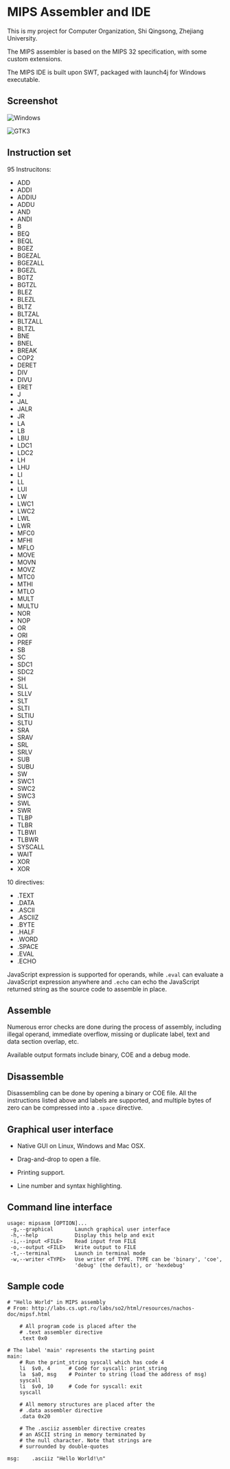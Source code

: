 # MIPS Assembler and IDE

This is my project for Computer Organization, Shi Qingsong, Zhejiang University.

The MIPS assembler is based on the MIPS 32 specification, with some custom extensions.

The MIPS IDE is built upon SWT, packaged with launch4j for Windows executable.

## Screenshot

![Windows](screenshot/app-windows.png)

![GTK3](screenshot/app-gtk3.png)

## Instruction set

95 Instrucitons:

- ADD
- ADDI
- ADDIU
- ADDU
- AND
- ANDI
- B
- BEQ
- BEQL
- BGEZ
- BGEZAL
- BGEZALL
- BGEZL
- BGTZ
- BGTZL
- BLEZ
- BLEZL
- BLTZ
- BLTZAL
- BLTZALL
- BLTZL
- BNE
- BNEL
- BREAK
- COP2
- DERET
- DIV
- DIVU
- ERET
- J
- JAL
- JALR
- JR
- LA
- LB
- LBU
- LDC1
- LDC2
- LH
- LHU
- LI
- LL
- LUI
- LW
- LWC1
- LWC2
- LWL
- LWR
- MFC0
- MFHI
- MFLO
- MOVE
- MOVN
- MOVZ
- MTC0
- MTHI
- MTLO
- MULT
- MULTU
- NOR
- NOP
- OR
- ORI
- PREF
- SB
- SC
- SDC1
- SDC2
- SH
- SLL
- SLLV
- SLT
- SLTI
- SLTIU
- SLTU
- SRA
- SRAV
- SRL
- SRLV
- SUB
- SUBU
- SW
- SWC1
- SWC2
- SWC3
- SWL
- SWR
- TLBP
- TLBR
- TLBWI
- TLBWR
- SYSCALL
- WAIT
- XOR
- XOR

10 directives:

- .TEXT
- .DATA
- .ASCII
- .ASCIIZ
- .BYTE
- .HALF
- .WORD
- .SPACE
- .EVAL
- .ECHO

JavaScript expression is supported for operands, while `.eval` can evaluate a JavaScript expression anywhere and `.echo` can echo the JavaScript returned string as the source code to assemble in place.

## Assemble

Numerous error checks are done during the process of assembly, including illegal operand, immediate overflow, missing or duplicate label, text and data section overlap, etc.

Available output formats include binary, COE and a debug mode.

## Disassemble

Disassembling can be done by opening a binary or COE file. All the instructions listed above and labels are supported, and multiple bytes of zero can be compressed into a `.space` directive.

## Graphical user interface

- Native GUI on Linux, Windows and Mac OSX.

- Drag-and-drop to open a file.

- Printing support.

- Line number and syntax highlighting.

## Command line interface

```
usage: mipsasm [OPTION]...
 -g,--graphical       Launch graphical user interface
 -h,--help            Display this help and exit
 -i,--input <FILE>    Read input from FILE
 -o,--output <FILE>   Write output to FILE
 -t,--terminal        Launch in terminal mode
 -w,--writer <TYPE>   Use writer of TYPE. TYPE can be 'binary', 'coe',
                      'debug' (the default), or 'hexdebug'
```

## Sample code

```mipsasm
# "Hello World" in MIPS assembly
# From: http://labs.cs.upt.ro/labs/so2/html/resources/nachos-doc/mipsf.html

	# All program code is placed after the
	# .text assembler directive
	.text 0x0

# The label 'main' represents the starting point
main:
	# Run the print_string syscall which has code 4
	li	$v0, 4		# Code for syscall: print_string
	la	$a0, msg	# Pointer to string (load the address of msg)
	syscall
	li	$v0, 10		# Code for syscall: exit
	syscall

	# All memory structures are placed after the
	# .data assembler directive
	.data 0x20

	# The .asciiz assembler directive creates
	# an ASCII string in memory terminated by
	# the null character. Note that strings are
	# surrounded by double-quotes

msg:	.asciiz	"Hello World!\n"
```
